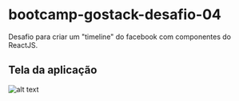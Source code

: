 # bootcamp-gostack-desafio-04
Desafio para criar um "timeline" do facebook com componentes do ReactJS.


## Tela da aplicação

![alt text]('/assets/desafio-reactjs.png)